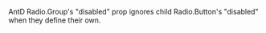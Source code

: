 AntD Radio.Group's "disabled" prop ignores child Radio.Button's "disabled" when they define their own.

